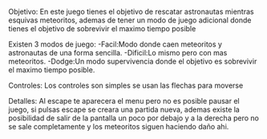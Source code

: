 Objetivo:
En este juego tienes el objetivo de rescatar astronautas mientras esquivas meteoritos, ademas de tener un modo de juego adicional donde tienes el objetivo de sobrevivir el maximo tiempo posible

Existen 3 modos de juego:
  -Facil:Modo donde caen meteoritos y astronautas de una forma sencilla.
  -Dificil:Lo mismo pero con mas meteoritos.
  -Dodge:Un modo supervivencia donde el objetivo es sobrevivir el maximo tiempo posible.

Controles:
Los controles son simples se usan las flechas para moverse

Detalles:
Al escape te aparecera el menu pero no es posible pausar el juego, si pulsas escape se creara una partida nueva, ademas existe la posibilidad de salir de la pantalla un poco por debajo y a la derecha pero no se sale completamente y los meteoritos siguen haciendo daño ahi.
 
 
